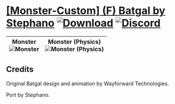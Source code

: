 # [\[Monster-Custom\] \(F\) Batgal by Stephano](https://github.com/Klokinator/FE-Repo/tree/main/Battle%20Animations/Monsters%20-%20Dragons%20and%20Special/%5BMonster-Custom%5D%20(F)%20Batgal%20by%20Stephano) [![Download](https://img.shields.io/badge/Download--red?style=social&logo=github)](https://minhaskamal.github.io/DownGit/#/home?url=https://github.com/Klokinator/FE-Repo/tree/main/Battle%20Animations/Monsters%20-%20Dragons%20and%20Special/%5BMonster-Custom%5D%20(F)%20Batgal%20by%20Stephano) [![Discord](https://img.shields.io/badge/Discord--blue?style=social&logo=discord)](https://discord.gg/C7VNGnyTPA)

| <b>Monster</b><br/><img alt="Monster" src="https://raw.githubusercontent.com/Klokinator/FE-Repo/main/Battle%20Animations/Monsters%20-%20Dragons%20and%20Special/%5BMonster-Custom%5D%20(F)%20Batgal%20by%20Stephano/8.%20Monster/Monster.gif"/> | <b>Monster (Physics)</b><br/><img alt="Monster (Physics)" src="https://raw.githubusercontent.com/Klokinator/FE-Repo/main/Battle%20Animations/Monsters%20-%20Dragons%20and%20Special/%5BMonster-Custom%5D%20(F)%20Batgal%20by%20Stephano/8.%20Monster%20(Physics)/Monster.gif"/> |
| :---: | :---: |

## Credits

Original Batgal design and animation by Wayforward Technologies.

Port by Stephano.

